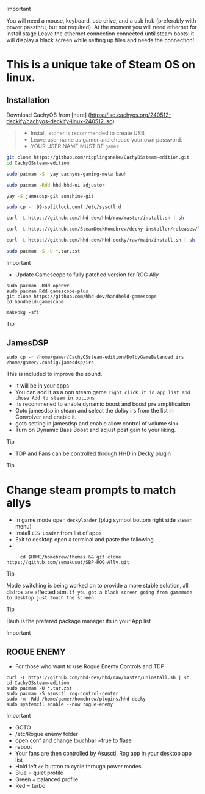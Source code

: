 > [!IMPORTANT]
> You will need a mouse, keyboard, usb drive, and a usb hub (preferably with power passthru, but not required).
> At the moment you will need ethernet for install stage
> Leave the ethernet connection connected until steam boots! it will display a black screen while setting up files and needs the connection!.
> 

# This is a unique take of Steam OS on linux.

## Installation

Download CachyOS from [here] (https://iso.cachyos.org/240512-deckify/cachyos-deckify-linux-240512.iso).
> + Install, etcher  is recommended to create USB
> + Leave user name as gamer and choose your own password.
> + YOUR USER NAME MUST BE `gamer`
```sh
git clone https://github.com/ripplingsnake/CachyOSsteam-edition.git
cd CachyOSsteam-edition

sudo pacman -S  yay cachyos-gaming-meta bauh

sudo pacman -Rdd hhd hhd-ui adjustor

yay -S jamesdsp-git sunshine-git

sudo cp -r 99-splitlock.conf /etc/sysctl.d

curl -L https://github.com/hhd-dev/hhd/raw/master/install.sh | sh

curl -L https://github.com/SteamDeckHomebrew/decky-installer/releases/latest/download/install_release.sh | sh

curl -L https://github.com/hhd-dev/hhd-decky/raw/main/install.sh | sh

sudo pacman -S -U *.tar.zst

```

> [!IMPORTANT]
> + Update Gamescope to fully patched version for ROG Ally
```
sudo pacman -Rdd openvr
sudo pacman Rdd gamescope-plus
git clone https://github.com/hhd-dev/handheld-gamescope
cd handheld-gamescope

makepkg -sfi
```
> [!TIP]
> ## JamesDSP
> ```
> sudo cp -r /home/gamer/CachyOSsteam-edition/DolbyGameBalanced.irs /home/gamer/.config/jamesdsp/irs
> ```
> This is included to improve the sound.
> + It will be in your apps
> + You can add it as a non steam game `right click it in app list and chose Add to steam in options`
> + Its recommened to enable dynamic boost and boost pre amplification
> + Goto jamesdsp in steam and select the dolby irs from the list in Convolver and enable it.
> + goto setting in jamesdsp and enable allow control of volume sink 
> + Turn on Dynamic Bass Boost and adjust post gain to your liking.


> [!TIP]
> + TDP and Fans can be controlled through HHD in Decky plugin


>[!TIP]
> # Change steam prompts to match allys
> + In game mode open `deckyloader` (plug symbol bottom right side steam menu)
> + Install `CCS Loader` from list of apps
> +  Exit to desktop open a terminal and paste the following
> +  
 ```
      cd $HOME/homebrew/themes && git clone https://github.com/semakusut/SBP-ROG-Ally.git

```

>[!TIP]
> Mode switching is being worked on to provide a more stable solution, all distros are affected atm.
> `if you get a black screen going from gamemode to desktop just touch the screen`

>[!TIP]
> Bauh is the prefered package manager its in your App list

> [!IMPORTANT]
> ## ROGUE ENEMY
> + For those who want to use Rogue Enemy Controls and TDP 
```
curl -L https://github.com/hhd-dev/hhd/raw/master/uninstall.sh | sh
cd CachyOSsteam-edition
sudo pacman -U *.tar.zst
sudo pacman -S asusctl rog-control-center
sudo rm -Rdd /home/gamer/homebrew/plugins/hhd-decky
sudo systemctl enable --now rogue-enemy
```
> [!IMPORTANT]
> + GOTO
> + /etc/Rogue enemy folder
> + open conf and change touchbar =true to flase
> + reboot
> + Your fans are then controlled by Asusctl, Rog app in your desktop app list
> + Hold left `cc` buttton to cycle through power modes
> + Blue = quiet profile
> + Green = balanced profile
> + Red = turbo 









